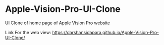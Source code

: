 # Apple-Vision-Pro-UI-Clone
UI Clone of home page of Apple Vision Pro website

Link For the web view: 
https://darshansidapara.github.io/Apple-Vision-Pro-UI-Clone/
